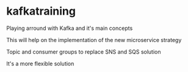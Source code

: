 # kafkatraining

Playing arround with Kafka and it's main concepts

This will help on the implementation of the new microservice strategy

Topic and consumer groups to replace SNS and SQS solution 

It's a more flexible solution 

